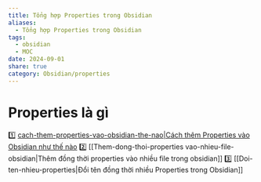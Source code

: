 ```yaml
---
title: Tổng hợp Properties trong Obsidian
aliases:
  - Tổng hợp Properties trong Obsidian
tags:
  - obsidian
  - MOC
date: 2024-09-01
share: true
category: Obsidian/properties
---
```

# Properties là gì
1️⃣ [cach-them-properties-vao-obsidian-the-nao|Cách thêm Properties vào Obsidian như thế nào](/cach-them-properties-vao-obsidian-the-nao.md)
2️⃣ [[Them-dong-thoi-properties vao-nhieu-file-obsidian|Thêm đồng thời properties vào nhiều file trong obsidian]]
3️⃣ [[Doi-ten-nhieu-properties|Đổi tên đồng thời nhiều Properties trong Obsidian]]
